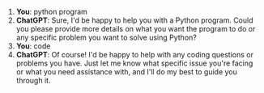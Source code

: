 1. **You**: python program
2. **ChatGPT**: Sure, I'd be happy to help you with a Python program. Could you please provide more details on what you want the program to do or any specific problem you want to solve using Python?
3. **You**: code
4. **ChatGPT**: Of course! I'd be happy to help with any coding questions or problems you have. Just let me know what specific issue you're facing or what you need assistance with, and I'll do my best to guide you through it.